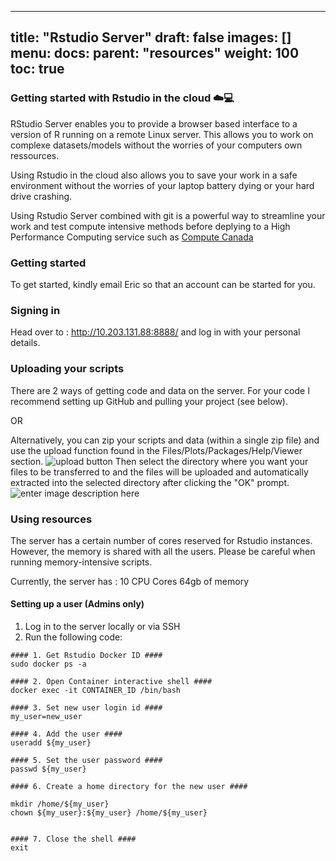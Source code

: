 
---
title: "Rstudio Server"
draft: false
images: []
menu:
  docs:
    parent: "resources"
weight: 100
toc: true
---

### Getting started with Rstudio in the cloud ☁️💻

RStudio Server enables you to provide a browser based interface to a version of R running on a remote Linux server.
This allows you to work on complexe datasets/models without the worries of your computers own ressources.

Using Rstudio in the cloud also allows you to save your work in a safe environment without the worries of your laptop battery dying or your hard drive crashing.

Using Rstudio Server combined with git is a powerful way to streamline your work and test compute intensive methods before deplying to a High Performance Computing service such as [Compute Canada](https://ccdb.computecanada.ca/security/login)

### Getting started 

To get started, kindly email Eric so that an account can be started for you.

### Signing in

Head over to : http://10.203.131.88:8888/ and log in with your personal details.

### Uploading your scripts

There are 2 ways of getting code and data on the server. For your code I recommend setting up GitHub and pulling your project (see below).

OR 

Alternatively, you can zip your scripts and data (within a single zip file) and use the upload function found in the Files/Plots/Packages/Help/Viewer section.
![upload button](https://community-cdn.rstudio.com/uploads/default/original/2X/9/91a128299a9d910f84279be9ecd89b60aa15f20b.png)
Then select the directory where you want your files to be transferred to and the files will be uploaded and automatically extracted into the selected directory after clicking the "OK" prompt.
![enter image description here](https://wordpress.appsilon.com/wp-content/uploads/2022/02/uploading-dataset-to-rstudio-cloud.png)

### Using resources

The server has a certain number of cores reserved for Rstudio instances. However, the memory is shared with all the users. Please be careful when running memory-intensive scripts.

Currently, the server has :
10 CPU Cores
64gb of memory

#### Setting up a user (Admins only)

1. Log in to the server locally or via SSH
2. Run the following code:

```console
#### 1. Get Rstudio Docker ID ####
sudo docker ps -a

#### 2. Open Container interactive shell ####
docker exec -it CONTAINER_ID /bin/bash

#### 3. Set new user login id ####
my_user=new_user

#### 4. Add the user ####
useradd ${my_user}
 
#### 5. Set the user password ####
passwd ${my_user}
 
#### 6. Create a home directory for the new user ####

mkdir /home/${my_user}
chown ${my_user}:${my_user} /home/${my_user}


#### 7. Close the shell ####
exit
```
